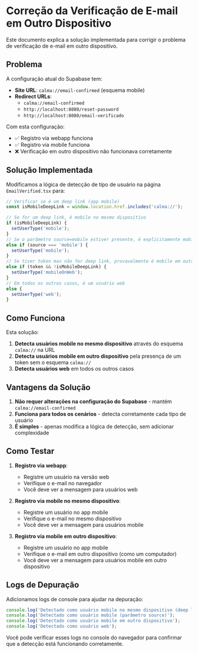 # Correção da Verificação de E-mail em Outro Dispositivo

Este documento explica a solução implementada para corrigir o problema de verificação de e-mail em outro dispositivo.

## Problema

A configuração atual do Supabase tem:
- **Site URL**: `calma://email-confirmed` (esquema mobile)
- **Redirect URLs**:
  - `calma://email-confirmed`
  - `http://localhost:8080/reset-password`
  - `http://localhost:8080/email-verificado`

Com esta configuração:
- ✅ Registro via webapp funciona
- ✅ Registro via mobile funciona
- ❌ Verificação em outro dispositivo não funcionava corretamente

## Solução Implementada

Modificamos a lógica de detecção de tipo de usuário na página `EmailVerified.tsx` para:

```javascript
// Verificar se é um deep link (app mobile)
const isMobileDeepLink = window.location.href.includes('calma://');

// Se for um deep link, é mobile no mesmo dispositivo
if (isMobileDeepLink) {
  setUserType('mobile');
} 
// Se o parâmetro source=mobile estiver presente, é explicitamente mobile
else if (source === 'mobile') {
  setUserType('mobile');
}
// Se tiver token mas não for deep link, provavelmente é mobile em outro dispositivo
else if (token && !isMobileDeepLink) {
  setUserType('mobileOnWeb');
}
// Em todos os outros casos, é um usuário web
else {
  setUserType('web');
}
```

## Como Funciona

Esta solução:

1. **Detecta usuários mobile no mesmo dispositivo** através do esquema `calma://` na URL
2. **Detecta usuários mobile em outro dispositivo** pela presença de um token sem o esquema `calma://`
3. **Detecta usuários web** em todos os outros casos

## Vantagens da Solução

1. **Não requer alterações na configuração do Supabase** - mantém `calma://email-confirmed`
2. **Funciona para todos os cenários** - detecta corretamente cada tipo de usuário
3. **É simples** - apenas modifica a lógica de detecção, sem adicionar complexidade

## Como Testar

1. **Registro via webapp**:
   - Registre um usuário na versão web
   - Verifique o e-mail no navegador
   - Você deve ver a mensagem para usuários web

2. **Registro via mobile no mesmo dispositivo**:
   - Registre um usuário no app mobile
   - Verifique o e-mail no mesmo dispositivo
   - Você deve ver a mensagem para usuários mobile

3. **Registro via mobile em outro dispositivo**:
   - Registre um usuário no app mobile
   - Verifique o e-mail em outro dispositivo (como um computador)
   - Você deve ver a mensagem para usuários mobile em outro dispositivo

## Logs de Depuração

Adicionamos logs de console para ajudar na depuração:

```javascript
console.log('Detectado como usuário mobile no mesmo dispositivo (deep link)');
console.log('Detectado como usuário mobile (parâmetro source)');
console.log('Detectado como usuário mobile em outro dispositivo');
console.log('Detectado como usuário web');
```

Você pode verificar esses logs no console do navegador para confirmar que a detecção está funcionando corretamente.
